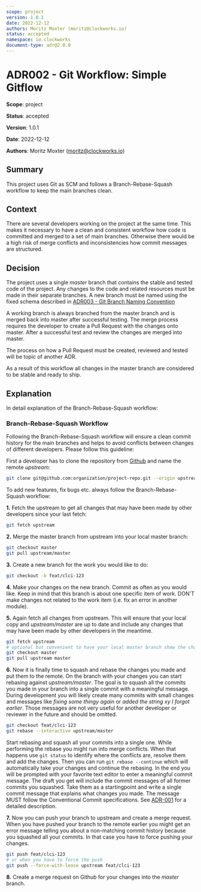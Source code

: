 ```yaml
---
scope: project
version: 1.0.1
date: 2022-12-12
authors: Moritz Moxter (moritz@clockworks.io)
status: accepted
namespace: io.clockworks
document-type: adr@2.0.0
---
```


# ADR002 - Git Workflow: Simple Gitflow

**Scope**: project

**Status**: accepted

**Version**: 1.0.1

**Date**: 2022-12-12

**Authors**: Moritz Moxter (moritz@clockworks.io)

## Summary

This project uses Git as SCM and follows a Branch-Rebase-Squash workflow to keep the main branches clean.

## Context

There are several developers working on the project at the same time. This makes it necessary to have a clean and consistent workflow how code is committed and merged to a set of main branches. Otherwise there would be a high risk of merge conflicts and inconsistencies how commit messages are structured.

## Decision

The project uses a single _master_ branch that contains the stable and tested code of the project. Any changes to the code and related resources must be made in their separate branches. A new branch must be named using the fixed schema described in [ADR003 - Git Branch Naming Convention](./adr003-git_branch_naming.md)

A working branch is always branched from the master branch and is merged back into master after successful testing. The merge process requires the developer to create a Pull Request with the changes onto master. After a successful test and review the changes are merged into master.

The process on how a Pull Request must be created, reviewed and tested will be topic of another ADR.

As a result of this workflow all changes in the master branch are considered to be stable and ready to ship.


## Explanation

In detail explanation of the Branch-Rebase-Squash workflow:

### Branch-Rebase-Squash Workflow

Following the Branch-Rebase-Squash workflow will ensure a clean commit history for the main branches and helps to avoid conflicts between changes of different developers. Please follow this guideline:

First a developer has to clone the repository from [Github](https://github.com/clockworks/clci) and name the remote _upstream_:
```sh
git clone git@github.com:organization/project-repo.git --origin upstream
```

To add new features, fix bugs etc. always follow the Branch-Rebase-Squash workflow:

**1.**
Fetch the upstream to get all changes that may have been made by other developers since your last fetch:
```sh
git fetch upstream
```

**2.**
Merge the master branch from upstream into your local master branch:
```sh
git checkout master
git pull upstream/master
```

**3.**
Create a new branch for the work you would like to do:
```sh
git checkout -b feat/clci-123
```

**4.**
Make your changes on the new branch. Commit as often as you would like. Keep in mind that this branch is about one specific item of work. DON'T make changes not related to the work item (i.e. fix an error in another module).

**5.**
Again fetch all changes from upstream. This will ensure that your local copy and _upstream/master_ are up to date and include any changes that may have been made by other developers in the meantime.
```sh
git fetch upstream
# optional but convenient to have your local master branch show the changes of upstream/master
git checkout master
git pull upstream master
```

**6.**
Now it is finally time to squash and rebase the changes you made and put them to the remote. On the branch with your changes you can start rebasing against _upstream/master_. The goal is to squash all the commits you made in your branch into a single commit with a meaningful message. During development you will likely create many commits with small changes and messages like _fixing some thingy again_ or _added the string xy I forgot earlier_. Those messages are not very useful for another developer or reviewer in the future and should be omitted.
```sh
git checkout feat/clci-123
git rebase --interactive upstream/master
```
Start rebasing and squash all your commits into a single one. While performing the rebase you might run into merge conflicts. When that happens use `git status` to identify where the conflicts are, resolve them and add the changes. Then you can run `git rebase --continue` which will automatically take your changes and continue the rebasing. In the end you will be prompted with your favorite text editor to enter a meaningful commit message. The draft you get will include the commit messages of all former commits you squashed. Take them as a startingpoint and write a single commit message that explains what changes you made. The message MUST follow the Conventional Commit specifications. See [ADR-001](./adr001-conventional_commits.md) for a detailed description.

**7.**
Now you can push your branch to upstream and create a merge request. When you have pushed your branch to the remote earlier you might get an error message telling you about a non-matching commit history because you squashed all your commits. In that case you have to force pushing your changes.
```sh
git push feat/clci-123
# or when you have to force the push
git push --force-with-lease upstream feat/clci-123
```

**8.**
Create a merge request on Github for your changes into the _master_ branch.
